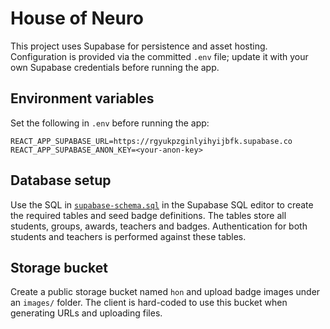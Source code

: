 # House of Neuro

This project uses Supabase for persistence and asset hosting. Configuration is provided via the committed `.env` file; update it with your own Supabase credentials before running the app.

## Environment variables
Set the following in `.env` before running the app:

```
REACT_APP_SUPABASE_URL=https://rgyukpzginlyihyijbfk.supabase.co
REACT_APP_SUPABASE_ANON_KEY=<your-anon-key>
```

## Database setup
Use the SQL in [`supabase-schema.sql`](./supabase-schema.sql) in the Supabase SQL editor to create the required tables and seed badge definitions. The tables store all students, groups, awards, teachers and badges. Authentication for both students and teachers is performed against these tables.

## Storage bucket
Create a public storage bucket named `hon` and upload badge images under an `images/` folder. The client is hard-coded to use this bucket when generating URLs and uploading files.
